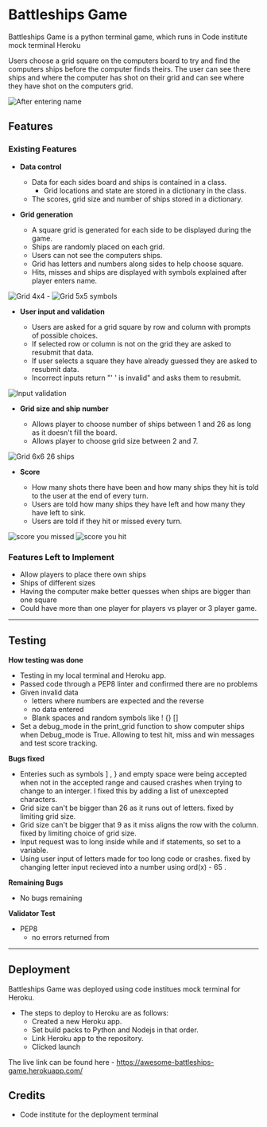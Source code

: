 # Battleships Game

Battleships Game is a python terminal game, which runs in Code institute mock terminal Heroku

Users choose a grid square on the computers board to try and find the computers ships before the 
computer finds theirs. The user can see there ships and where the computer has shot on their grid
and can see where they have shot on the computers grid.

![After entering name](assets/images/battleships_game_opening.png)

## Features 

### Existing Features
- __Data control__

  - Data for each sides board and ships is contained in a class.
    - Grid locations and state are stored in a dictionary in the class.
  - The scores, grid size and number of ships stored in a dictionary. 

- __Grid generation__

  - A square grid is generated for each side to be displayed during the game.
  - Ships are randomly placed on each grid. 
  - Users can not see the computers ships.
  - Grid has letters and numbers along sides to help choose square.
  - Hits, misses and ships are displayed with symbols explained after player enters name.

![Grid 4x4](assets/images/battleships_grid.png) - ![Grid 5x5 symbols](assets/images/battleships_grid_symbols.png)

- __User input and validation__

  - Users are asked for a grid square by row and column with prompts of possible choices. 
  - If selected row or column is not on the grid they are asked to resubmit that data.
  - If user selects a square they have already guessed they are asked to resubmit data.
  - Incorrect inputs return "' ' is invalid" and asks them to resubmit.

![Input validation](assets/images/battleships_user_input.png)

- __Grid size and ship number__ 

  - Allows player to choose number of ships between 1 and 26 as long as it doesn't fill
    the board.
  - Allows player to choose grid size between 2 and 7.

![Grid 6x6 26 ships](assets/images/battleships_ships_grid.png) 

- __Score__

  - How many shots there have been and how many ships they hit is told to the user at
    the end of every turn.
  - Users are told how many ships they have left and how many they have left to sink.
  - Users are told if they hit or missed every turn.

![score you missed](assets/images/battleships_score_miss.png) ![score you hit](assets/images/battleships_score_hit.png)

### Features Left to Implement

- Allow players to place there own ships 
- Ships of different sizes 
- Having the computer make better quesses when ships are bigger than one square
- Could have more than one player for players vs player or 3 player game.

------
## Testing 

__How testing was done__

- Testing in my local terminal and Heroku app.
- Passed code through a PEP8 linter and confirmed there are no problems 
- Given invalid data
    - letters where numbers are expected and the reverse
    - no data entered
    - Blank spaces and random symbols like ! {} []
- Set a debug_mode in the print_grid function to show computer ships when
  Debug_mode is True. Allowing to test hit, miss and win messages and 
  test score tracking.

__Bugs fixed__

- Enteries such as symbols ] , } and empty space were being accepted when not in the accepted 
  range and caused crashes when trying to change to an interger. I fixed this by adding a list 
  of unexcepted characters.
- Grid size can't be bigger than 26 as it runs out of letters. fixed by limiting grid size.
- Grid size can't be bigger that 9 as it miss aligns the row with the column. fixed by limiting
  choice of grid size.
- Input request was to long inside while and if statements, so set to a variable.
- Using user input of letters made for too long code or crashes. fixed by changing letter input
  recieved into a number using ord(x) - 65 .

__Remaining Bugs__

- No bugs remaining

__Validator Test__

- PEP8
  - no errors returned from

------

## Deployment

Battleships Game was deployed using code institues mock terminal for Heroku. 

- The steps to deploy to Heroku are as follows: 
  - Created a new Heroku app.
  - Set build packs to Python and Nodejs in that order.
  - Link Heroku app to the repository.
  - Clicked launch

The live link can be found here - https://awesome-battleships-game.herokuapp.com/


## Credits 

- Code institute for the deployment terminal
